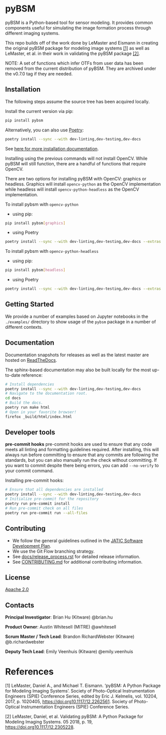# pyBSM

pyBSM is a Python-based tool for sensor modeling. It provides common components useful for simulating the image formation process through different imaging systems.

This repo builds off of the work done by LeMaster and Eismann in creating the original pyBSM package for modeling image systems [[1]](#1) as well as LeMaster, et al. in their work in validating the pyBSM package [[2]](#2).

NOTE: A set of functions which infer OTFs from user data has been removed from
the current distribution of pyBSM. They are archived under the v0.7.0 tag if 
they are needed.

<!-- :auto installation: -->
## Installation
The following steps assume the source tree has been acquired locally.

Install the current version via pip:
```bash
pip install pybsm
```

Alternatively, you can also use [Poetry](https://python-poetry.org/):
```bash
poetry install --sync --with dev-linting,dev-testing,dev-docs
```

See [here for more installation documentation](
https://pybsm.readthedocs.io/en/latest/installation.html).
<!-- :auto installation: -->

Installing using the previous commands will not install OpenCV. While pyBSM will still function, there are a handful of functions that require OpenCV.

There are two options for installing pyBSM with OpenCV: graphics or headless. Graphics will install `opencv-python` as the OpenCV implementation while headless will install `opencv-python-headless` as the OpenCV implementation.

To install pybsm with `opencv-python`
* using pip:
```bash
pip install pybsm[graphics]
```
* using Poetry
```bash
poetry install --sync --with dev-linting,dev-testing,dev-docs --extras graphics
```

To install pybsm with `opencv-python-headless`
* using pip:
```bash
pip install pybsm[headless]
```
* using Poetry
```bash
poetry install --sync --with dev-linting,dev-testing,dev-docs --extras headless
```

<!-- :auto getting-started: -->
## Getting Started
We provide a number of examples based on Jupyter notebooks in the
`./examples/` directory to show usage of the `pybsm` package in a number
of different contexts.
<!-- :auto getting-started: -->

<!-- :auto documentation: -->
## Documentation
Documentation snapshots for releases as well as the latest master are hosted
on [ReadTheDocs](https://pybsm.readthedocs.io/en/latest/).

The sphinx-based documentation may also be built locally for the most
up-to-date reference:
```bash
# Install dependencies
poetry install --sync --with dev-linting,dev-testing,dev-docs
# Navigate to the documentation root.
cd docs
# Build the docs.
poetry run make html
# Open in your favorite browser!
firefox _build/html/index.html
```
<!-- :auto documentation: -->

<!-- :auto developer-tools: -->
## Developer tools

**pre-commit hooks**
pre-commit hooks are used to ensure that any code meets all linting and
formatting guidelines required. After installing, this will always run before
 committing to ensure that any commits are following the standards, but you
 can also manually run the check without committing. If you want to commit
 despite there being errors, you can add `--no-verify` to your commit command.

Installing pre-commit hooks:
```bash
# Ensure that all dependencies are installed
poetry install --sync --with dev-linting,dev-testing,dev-docs
# Initialize pre-commit for the repository
poetry run pre-commit install
# Run pre-commit check on all files
poetry run pre-commit run --all-files
```
<!-- :auto developer-tools: -->

<!-- :auto contributing: -->
## Contributing
- We follow the general guidelines outlined in the
[JATIC Software Development Plan](https://gitlab.jatic.net/jatic/docs/sdp/-/blob/main/Branch,%20Merge,%20Release%20Strategy.md).
- We use the Git Flow branching strategy.
- See [docs/release_process.rst](./docs/release_process.rst) for detailed release information.
- See [CONTRIBUTING.md](./CONTRIBUTING.md) for additional contributing information.
<!-- :auto contributing: -->

<!-- :auto license: -->
## License
[Apache 2.0](./LICENSE)
<!-- :auto license: -->

<!-- :auto contacts: -->
## Contacts

**Principal Investigator**: Brian Hu (Kitware) @brian.hu

**Product Owner**: Austin Whitesell (MITRE) @awhitesell

**Scrum Master / Tech Lead**: Brandon RichardWebster (Kitware) @b.richardwebster

**Deputy Tech Lead**: Emily Veenhuis (Kitware) @emily.veenhuis

<!-- :auto contacts: -->
# References
<a id="1">[1]</a>
LeMaster, Daniel A., and Michael T. Eismann. ‘pyBSM: A Python Package for Modeling Imaging Systems’. Society of Photo-Optical Instrumentation Engineers (SPIE) Conference Series, edited by Eric J. Kelmelis, vol. 10204, 2017, p. 1020405, https://doi.org10.1117/12.2262561. Society of Photo-Optical Instrumentation Engineers (SPIE) Conference Series.

<a id="2">[2]</a>
LeMaster, Daniel, et al. Validating pyBSM: A Python Package for Modeling Imaging Systems. 05 2018, p. 19, https://doi.org10.1117/12.2305228.
